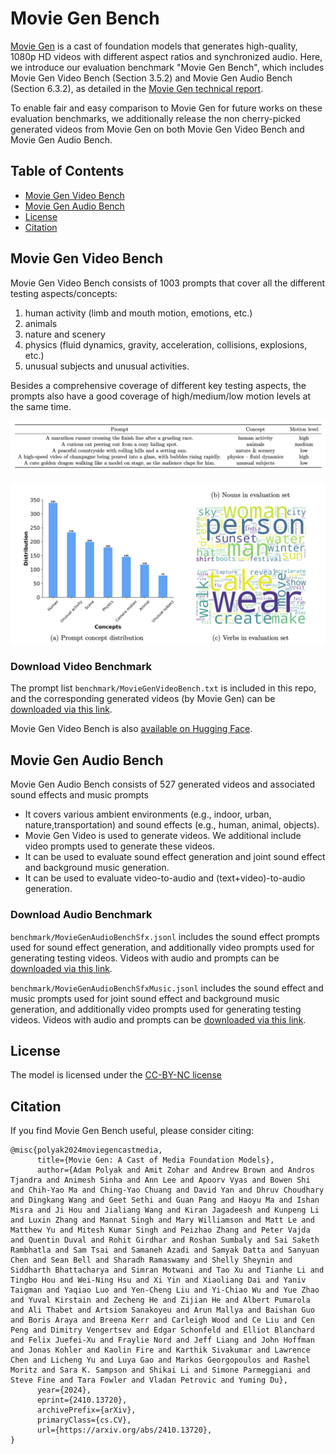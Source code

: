 # Movie Gen Bench
[Movie Gen](https://ai.meta.com/research/movie-gen/) is a cast of foundation models that generates high-quality, 1080p HD videos with different aspect ratios and synchronized audio.
Here, we introduce our evaluation benchmark "Movie Gen Bench", which includes Movie Gen Video Bench (Section 3.5.2) and Movie Gen Audio Bench (Section 6.3.2), as detailed in the [Movie Gen technical report](https://ai.meta.com/static-resource/movie-gen-research-paper).

To enable fair and easy comparison to Movie Gen for future works on these evaluation benchmarks, we additionally release the non cherry-picked generated videos from Movie Gen on both Movie Gen Video Bench and Movie Gen Audio Bench.

## Table of Contents
- [Movie Gen Video Bench](#movie-gen-video-bench)
- [Movie Gen Audio Bench](#movie-gen-audio-bench)
- [License](#license)
- [Citation](#citation)

## Movie Gen Video Bench
Movie Gen Video Bench consists of 1003 prompts that cover all the different testing aspects/concepts:
 1. human activity (limb and mouth motion, emotions, etc.)
 2. animals
 3. nature and scenery 
 4. physics (fluid dynamics, gravity, acceleration, collisions, explosions, etc.)
 5. unusual subjects and unusual activities. 

Besides a comprehensive coverage of different key testing aspects, the prompts also have a good coverage of high/medium/low motion levels at the same time. 

![Example](images/example.png)

![Prompt Concept Distribution](images/distribution.png)

### Download Video Benchmark

The prompt list ```benchmark/MovieGenVideoBench.txt``` is included in this repo, and the corresponding generated videos (by Movie Gen) can be [downloaded via this link](https://d1dk99z05ygk7h.cloudfront.net/MovieGenVideoBench.tar.gz?Policy=eyJTdGF0ZW1lbnQiOlt7InVuaXF1ZV9oYXNoIjoiODRrb3lmNWRqYjRybTd1cTVlcDdvd3dpIiwiUmVzb3VyY2UiOiJodHRwczpcL1wvZDFkazk5ejA1eWdrN2guY2xvdWRmcm9udC5uZXRcLyoiLCJDb25kaXRpb24iOnsiRGF0ZUxlc3NUaGFuIjp7IkFXUzpFcG9jaFRpbWUiOjE3MzA4NDU3MzF9fX1dfQ__&Signature=RHY1bOfQ5dsYNuZe2jbnBRUqYyGdOQDZbG2yBywiV4B-lWUfYWH-dxmC8NPfAiDnGUGbdG-IJdvfSENToL8FZHguMKRdKzdN9DcXG7EbZcxz8o6oPInCTTEFOjgdGVWKmzqNowRFjuiNbSOHuBhyAc9CXmftoTR2dNcYS86rzdFAXLggfe1THj87njU7osJk0j6ZsD2ezoAmPZCKH76%7EBnfHQC74Cpo8KqJfHxjKwg5uXBkbV-Q5Ph2e8RTKsNTuRqxjzsQS9sGPjcFMywCzrusVmuBbdJ62DtolFRt9eBExRfZRvXee1xvzWjvlpQYTedfP044ZBieppm43ux-8dw__&Key-Pair-Id=K15QRJLYKIFSLZ).

Movie Gen Video Bench is also [available on Hugging Face](https://huggingface.co/datasets/meta-ai-for-media-research/movie_gen_video_bench).

## Movie Gen Audio Bench

Movie Gen Audio Bench consists of 527 generated videos and associated sound effects and music prompts
* It covers various ambient environments (e.g., indoor, urban, nature,transportation) and sound effects (e.g., human, animal, objects).
* Movie Gen Video is used to generate videos. We additional include video prompts used to generate these videos.
* It can be used to evaluate sound effect generation and joint sound effect and background music generation.
* It can be used to evaluate video-to-audio and (text+video)-to-audio generation.

### Download Audio Benchmark 

```benchmark/MovieGenAudioBenchSfx.jsonl``` includes the sound effect prompts used for sound effect generation, and additionally video prompts used for generating testing videos. 
Videos with audio and prompts can be [downloaded via this link](https://d1dk99z05ygk7h.cloudfront.net/MovieGenAudioBenchSfx.tar.gz?Policy=eyJTdGF0ZW1lbnQiOlt7InVuaXF1ZV9oYXNoIjoiODRrb3lmNWRqYjRybTd1cTVlcDdvd3dpIiwiUmVzb3VyY2UiOiJodHRwczpcL1wvZDFkazk5ejA1eWdrN2guY2xvdWRmcm9udC5uZXRcLyoiLCJDb25kaXRpb24iOnsiRGF0ZUxlc3NUaGFuIjp7IkFXUzpFcG9jaFRpbWUiOjE3MzA4NDU3MzF9fX1dfQ__&Signature=RHY1bOfQ5dsYNuZe2jbnBRUqYyGdOQDZbG2yBywiV4B-lWUfYWH-dxmC8NPfAiDnGUGbdG-IJdvfSENToL8FZHguMKRdKzdN9DcXG7EbZcxz8o6oPInCTTEFOjgdGVWKmzqNowRFjuiNbSOHuBhyAc9CXmftoTR2dNcYS86rzdFAXLggfe1THj87njU7osJk0j6ZsD2ezoAmPZCKH76%7EBnfHQC74Cpo8KqJfHxjKwg5uXBkbV-Q5Ph2e8RTKsNTuRqxjzsQS9sGPjcFMywCzrusVmuBbdJ62DtolFRt9eBExRfZRvXee1xvzWjvlpQYTedfP044ZBieppm43ux-8dw__&Key-Pair-Id=K15QRJLYKIFSLZ).

```benchmark/MovieGenAudioBenchSfxMusic.jsonl``` includes the sound effect and music prompts used for joint sound effect and background music generation, and additionally video prompts used for generating testing videos.
Videos with audio and prompts can be [downloaded via this link](https://d1dk99z05ygk7h.cloudfront.net/MovieGenAudioBenchSfxMusic.tar.gz?Policy=eyJTdGF0ZW1lbnQiOlt7InVuaXF1ZV9oYXNoIjoiODRrb3lmNWRqYjRybTd1cTVlcDdvd3dpIiwiUmVzb3VyY2UiOiJodHRwczpcL1wvZDFkazk5ejA1eWdrN2guY2xvdWRmcm9udC5uZXRcLyoiLCJDb25kaXRpb24iOnsiRGF0ZUxlc3NUaGFuIjp7IkFXUzpFcG9jaFRpbWUiOjE3MzA4NDU3MzF9fX1dfQ__&Signature=RHY1bOfQ5dsYNuZe2jbnBRUqYyGdOQDZbG2yBywiV4B-lWUfYWH-dxmC8NPfAiDnGUGbdG-IJdvfSENToL8FZHguMKRdKzdN9DcXG7EbZcxz8o6oPInCTTEFOjgdGVWKmzqNowRFjuiNbSOHuBhyAc9CXmftoTR2dNcYS86rzdFAXLggfe1THj87njU7osJk0j6ZsD2ezoAmPZCKH76%7EBnfHQC74Cpo8KqJfHxjKwg5uXBkbV-Q5Ph2e8RTKsNTuRqxjzsQS9sGPjcFMywCzrusVmuBbdJ62DtolFRt9eBExRfZRvXee1xvzWjvlpQYTedfP044ZBieppm43ux-8dw__&Key-Pair-Id=K15QRJLYKIFSLZ).


## License

The model is licensed under the [CC-BY-NC license](LICENSE)

## Citation

If you find Movie Gen Bench useful, please consider citing:
```
@misc{polyak2024moviegencastmedia,
      title={Movie Gen: A Cast of Media Foundation Models}, 
      author={Adam Polyak and Amit Zohar and Andrew Brown and Andros Tjandra and Animesh Sinha and Ann Lee and Apoorv Vyas and Bowen Shi and Chih-Yao Ma and Ching-Yao Chuang and David Yan and Dhruv Choudhary and Dingkang Wang and Geet Sethi and Guan Pang and Haoyu Ma and Ishan Misra and Ji Hou and Jialiang Wang and Kiran Jagadeesh and Kunpeng Li and Luxin Zhang and Mannat Singh and Mary Williamson and Matt Le and Matthew Yu and Mitesh Kumar Singh and Peizhao Zhang and Peter Vajda and Quentin Duval and Rohit Girdhar and Roshan Sumbaly and Sai Saketh Rambhatla and Sam Tsai and Samaneh Azadi and Samyak Datta and Sanyuan Chen and Sean Bell and Sharadh Ramaswamy and Shelly Sheynin and Siddharth Bhattacharya and Simran Motwani and Tao Xu and Tianhe Li and Tingbo Hou and Wei-Ning Hsu and Xi Yin and Xiaoliang Dai and Yaniv Taigman and Yaqiao Luo and Yen-Cheng Liu and Yi-Chiao Wu and Yue Zhao and Yuval Kirstain and Zecheng He and Zijian He and Albert Pumarola and Ali Thabet and Artsiom Sanakoyeu and Arun Mallya and Baishan Guo and Boris Araya and Breena Kerr and Carleigh Wood and Ce Liu and Cen Peng and Dimitry Vengertsev and Edgar Schonfeld and Elliot Blanchard and Felix Juefei-Xu and Fraylie Nord and Jeff Liang and John Hoffman and Jonas Kohler and Kaolin Fire and Karthik Sivakumar and Lawrence Chen and Licheng Yu and Luya Gao and Markos Georgopoulos and Rashel Moritz and Sara K. Sampson and Shikai Li and Simone Parmeggiani and Steve Fine and Tara Fowler and Vladan Petrovic and Yuming Du},
      year={2024},
      eprint={2410.13720},
      archivePrefix={arXiv},
      primaryClass={cs.CV},
      url={https://arxiv.org/abs/2410.13720}, 
}
```
